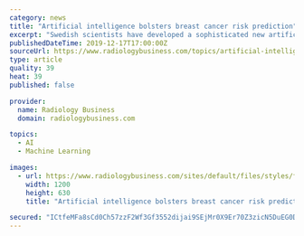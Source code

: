 ```yaml
---
category: news
title: "Artificial intelligence bolsters breast cancer risk prediction"
excerpt: "Swedish scientists have developed a sophisticated new artificial intelligence model that may greatly improve radiologists’ ability to predict breast cancer risk when compared to traditional methods. This deep neural network was able to extract vast ..."
publishedDateTime: 2019-12-17T17:00:00Z
sourceUrl: https://www.radiologybusiness.com/topics/artificial-intelligence/artificial-intelligence-bolsters-breast-cancer-risk-prediction
type: article
quality: 39
heat: 39
published: false

provider:
  name: Radiology Business
  domain: radiologybusiness.com

topics:
  - AI
  - Machine Learning

images:
  - url: https://www.radiologybusiness.com/sites/default/files/styles/facebook/public/2019-12/breast-cancer-960504232.jpg?itok=e2a-vhaR
    width: 1200
    height: 630
    title: "Artificial intelligence bolsters breast cancer risk prediction"

secured: "ICtfeMFa8sCd0Ch57zzF2Wf3Gf3552dijai9SEjMr0X9Er70Z3zicN5DuEG0DWxgyV563U1WUOlpJwEJIwfK/IPr/icxlETXBzRuNhv/xhrxjaT3c5uDQhZpWQVnaA3O2Vodcn3UIQ91DivzXU578D8+JedzeeHbRZ0O/wXsIHOXQKu/4XU7olSiCUah9z1BrkdbPKqpNUrxkXlX+Hgr548NhL4ZN6PMTUxr93UHK7PAwTr6hiCL6bBb9wf27qG4i7x1HTyLvP7iwkbiKjJHFA==;S2NZaEOiJ6St8tyIMlOFXw=="
---
```


